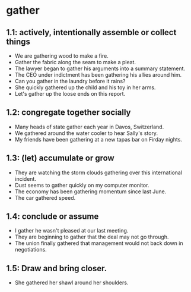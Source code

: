 # gather
## 1.1: actively, intentionally assemble or collect things

  *  We are gathering wood to make a fire.
  *  Gather the fabric along the seam to make a pleat.
  *  The lawyer began to gather his arguments into a summary statement.
  *  The CEO under indictment has been gathering his allies around him.
  *  Can you gather in the laundry before it rains?
  *  She quickly gathered up the child and his toy in her arms.
  *  Let's gather up the loose ends on this report.

## 1.2: congregate together socially

  *  Many heads of state gather each year in Davos, Switzerland.
  *  We gathered around the water cooler to hear Sally's story.
  *  My friends have been gathering at a new tapas bar on Firday nights.

## 1.3: (let) accumulate or grow

  *  They are watching the storm clouds gathering over this international incident.
  *  Dust seems to gather quickly on my computer monitor.
  *  The economy has been gathering momentum since last June.
  *  The car gathered speed.

## 1.4: conclude or assume

  *  I gather he wasn't pleased at our last meeting.
  *  They are beginning to gather that the deal may not go through.
  *  The union finally gathered that management would not back down in negotiations.

## 1.5: Draw and bring closer.

  *  She gathered her shawl around her shoulders.
